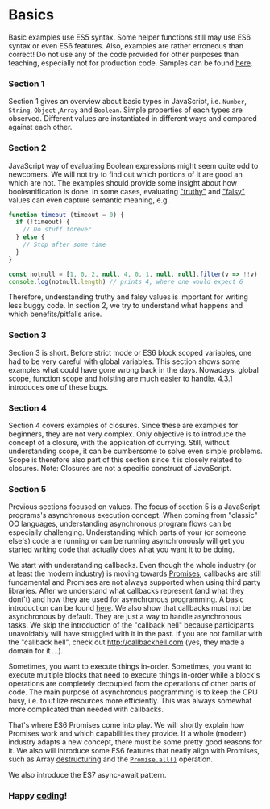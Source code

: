 # Basics

Basic examples use ES5 syntax. Some helper functions still may use ES6 syntax or even ES6 features. Also, examples are 
rather erroneous than correct! Do not use any of the code provided for other purposes than teaching, especially not for 
production code. Samples can be found [here](samples).

### Section 1
Section 1 gives an overview about basic types in JavaScript, i.e. `Number`, `String`, `Object` ,`Array` and `Boolean`.
Simple properties of each types are observed. Different values are instantiated in different ways and compared against
each other. 

### Section 2
JavaScript way of evaluating Boolean expressions might seem quite odd to newcomers. We will not try to find out which
portions of it are good an which are not. The examples should provide some insight about how booleanification is done.
In some cases, evaluating ["truthy"](https://developer.mozilla.org/en-US/docs/Glossary/Truthy) and 
["falsy"](https://developer.mozilla.org/en-US/docs/Glossary/Falsy) values can even capture semantic meaning, e.g.

```javascript
function timeout (timeout = 0) {
  if (!timeout) { 
    // Do stuff forever
  } else {
    // Stop after some time
  }
}

const notnull = [1, 0, 2, null, 4, 0, 1, null, null].filter(v => !!v)
console.log(notnull.length) // prints 4, where one would expect 6
```

Therefore, understanding truthy and falsy values is important for writing less buggy code. In section 2, we try to
understand what happens and which benefits/pitfalls arise. 

### Section 3
Section 3 is short. Before strict mode or ES6 block scoped variables, one had to be very careful with global variables.
This section shows some examples what could have gone wrong back in the days. Nowadays, global scope, function scope 
and hoisting are much easier to handle. [4.3.1](samples/4.3.1.%20closures-currying.js) introduces one of these bugs.
 
### Section 4
Section 4 covers examples of closures. Since these are examples for beginners, they are not very complex. Only objective
is to introduce the concept of a closure, with the application of currying. Still, without understanding scope, it can
be cumbersome to solve even simple problems. Scope is therefore also part of this section since it is closely related
to closures. 
Note: Closures are not a specific construct of JavaScript.

### Section 5
Previous sections focused on values. The focus of section 5 is a JavaScript programs's asynchronous execution concept.
When coming from "classic" OO languages, understanding asynchronous program flows can be especially challenging. 
Understanding which parts of your (or someone else's) code are running or can be running asynchronously will get you 
started writing code that actually does what you want it to be doing.
 
We start with understanding callbacks. Even though the whole industry (or at least the modern industry) is moving towards
[Promises](https://developer.mozilla.org/en-us/docs/Web/JavaScript/Reference/Global_Objects/Promise), callbacks are still
fundamental and Promises are not always supported when using third party libraries. After we understand what callbacks
represent (and what they dont't) and how they are used for asynchronous programming. A basic introduction can be found 
[here](https://nodejs.org/de/docs/guides/blocking-vs-non-blocking). We also show that callbacks must not be asynchronous 
by default. They are just a way to handle asynchronous tasks. We skip the introduction of the "callback hell" because
participants unavoidably will have struggled with it in the past. If you are not familiar with the "callback hell", check
out http://callbackhell.com (yes, they made a domain for it ...).

Sometimes, you want to execute things in-order. Sometimes, you want to execute multiple blocks that need to execute
things in-order while a block's operations are completely decoupled from the operations of other parts of code. The
main purpose of asynchronous programming is to keep the CPU busy, i.e. to utilize resources more efficiently. This was
always somewhat more complicated than needed with callbacks. 

That's where ES6 Promises come into play. We will shortly explain how Promises work and which capabilities they provide. 
If a whole (modern) industry adapts a new concept, there must be some pretty good reasons for it. We also will introduce
some ES6 features that neatly align with Promises, such as Array 
[destructuring](https://developer.mozilla.org/en-US/docs/Web/JavaScript/Reference/Operators/destructuring_assignment) and the 
[`Promise.all()`](https://developer.mozilla.org/en-us/docs/Web/JavaScript/Reference/Global_Objects/Promise/all) operation. 

We also introduce the ES7 async-await pattern. 

### Happy [coding](excercises)!
